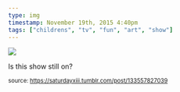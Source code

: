 ```yaml
---
type: img
timestamp: November 19th, 2015 4:40pm
tags: ["childrens", "tv", "fun", "art", "show"]
---
```

<img src="https://saturdayxiii.github.io/media/media/133557827039.jpg"/>
                                                                                          
Is this show still on?
 
                                    
                
                
                
                
                                
<small>source: https://saturdayxiii.tumblr.com/post/133557827039</small>